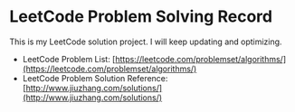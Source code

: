 # LeetCode Problem Solving Record
This is my LeetCode solution project.
I will keep updating and optimizing.

 - LeetCode Problem List: [https://leetcode.com/problemset/algorithms/](https://leetcode.com/problemset/algorithms/)
 - LeetCode Problem Solution Reference: [http://www.jiuzhang.com/solutions/](http://www.jiuzhang.com/solutions/)
